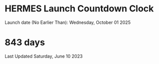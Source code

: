 # HERMES Launch Countdown Clock

Launch date (No Earlier Than): Wednesday, October 01 2025
# 843 days

Last Updated Saturday, June 10 2023